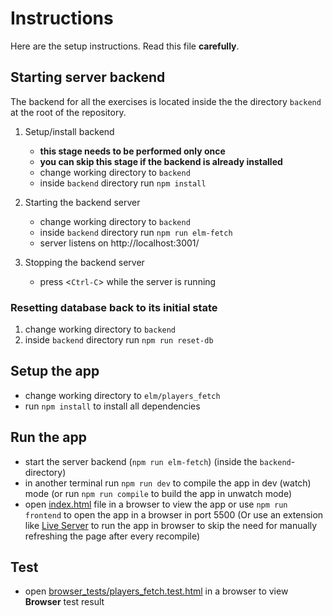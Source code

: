 # Instructions

Here are the setup instructions. Read this file **carefully**. 

## Starting server backend

The backend for all the exercises is located inside the the directory `backend`
at the root of the repository.

1. Setup/install backend
   - **this stage needs to be performed only once**
   - **you can skip this stage if the backend is already installed**
   - change working directory to `backend`
   - inside `backend` directory run `npm install`

2. Starting the backend server
   - change working directory to `backend` 
   - inside `backend` directory run `npm run elm-fetch`
   - server listens on http://localhost:3001/

3. Stopping the backend server
   - press <`Ctrl-C`> while the server is running

### Resetting database back to its initial state

1. change working directory to `backend`
2. inside `backend` directory run `npm run reset-db`

## Setup the app

- change working directory to `elm/players_fetch`
- run `npm install` to install all dependencies

## Run the app

- start the server backend (`npm run elm-fetch`) (inside the `backend`-directory)
- in another terminal run `npm run dev` to compile the app in dev (watch) mode
  (or run `npm run compile` to build the app in unwatch mode)
- open [index.html](./index.html) file in a browser to view the app or use `npm run frontend` to open the app in a browser in port 5500 (Or use an extension like [Live Server](https://marketplace.visualstudio.com/items?itemName=ritwickdey.LiveServer) to run the app in browser to skip the need for manually refreshing the page after every recompile)

## Test

- open [browser_tests/players_fetch.test.html](./browser_tests/players_fetch.test.html)
  in a browser to view **Browser** test result
